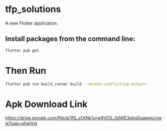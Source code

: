 # tfp_solutions

A new Flutter application.

##  Install packages from the command line:

```bash
flutter pub get
```
# Then Run
```bash
flutter pub run build_runner build --delete-conflicting-outputs
```

# Apk Download Link
https://drive.google.com/file/d/1fS_xOtNk1yrw9VOS_3dWE3pbg5gaeejo/view?usp=sharing



